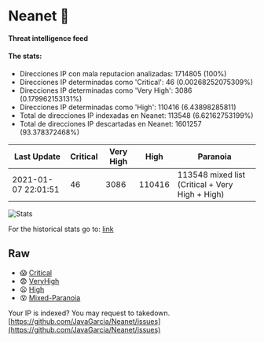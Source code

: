 # Neanet :hocho:
#### Threat intelligence feed
#### The stats:

- Direcciones IP con mala reputacion analizadas: 1714805 (100%)
- Direcciones IP determinadas como 'Critical':  46 (0.00268252075309%)
- Direcciones IP determinadas como 'Very High':  3086 (0.179962153131%)
- Direcciones IP determinadas como 'High':  110416 (6.43898285811)
- Total de direcciones IP indexadas en Neanet:  113548 (6.62162753199%)
- Total de direcciones IP descartadas en Neanet:  1601257 (93.378372468%)

| Last Update | Critical | Very High | High | Paranoia |
| --- | --- | --- | --- | --- |
| 2021-01-07 22:01:51 | 46 | 3086 | 110416 | 113548 mixed list (Critical + Very High + High)|

![Stats](https://docs.google.com/spreadsheets/d/e/2PACX-1vSnaNMIXVabIpDJjufMlzH7poXnshF3mgd8Is1g9ytUEzVsP5my4Trn8f-xkoLLQ38xpL3HtmUexLo6/pubchart?oid=501124687&format=image)

For the historical stats go to: [link](/stats.csv)
## Raw
- :scream: [Critical](https://raw.githubusercontent.com/JavaGarcia/Neanet/master/blacklists/neanet_critical.txt)
- :fearful: [VeryHigh](https://raw.githubusercontent.com/JavaGarcia/Neanet/master/blacklists/neanet_veryHigh.txtt)
- :frowning: [High](https://raw.githubusercontent.com/JavaGarcia/Neanet/master/blacklists/neanet_high.txt)
- :dizzy_face: [Mixed-Paranoia](https://raw.githubusercontent.com/JavaGarcia/Neanet/master/blacklists/neanet_all.txt)


Your IP is indexed? You may request to takedown. [https://github.com/JavaGarcia/Neanet/issues](https://github.com/JavaGarcia/Neanet/issues)




































































































































































































































































































































































































































































































































































































































































































































































































































































































































































































































































































































































































































































































































































































































































































































































































































































































































































































































































































































































































































































































































































































































































































































































































































































































































































































































































































































































































































































































































































































































































































































































































































































































































































































































































